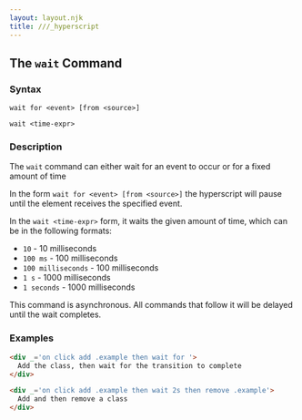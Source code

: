 ```yaml
---
layout: layout.njk
title: ///_hyperscript
---
```


## The `wait` Command

### Syntax

`wait for <event> [from <source>]`

`wait <time-expr>`

### Description

The `wait` command can either wait for an event to occur or for a fixed amount of time

In the form `wait for <event> [from <source>]` the hyperscript will pause until the element receives the specified event. 

In the `wait <time-expr>` form, it waits the given amount of time, which can be in the following formats:

* `10` - 10 milliseconds
* `100 ms` - 100 milliseconds
* `100 milliseconds` - 100 milliseconds
* `1 s` - 1000 milliseconds
* `1 seconds` - 1000 milliseconds

This command is asynchronous.  All commands that follow it will be delayed until the wait completes.

### Examples

```html
<div _='on click add .example then wait for '>
  Add the class, then wait for the transition to complete 
</div>

<div _='on click add .example then wait 2s then remove .example'>
  Add and then remove a class
</div>
```  